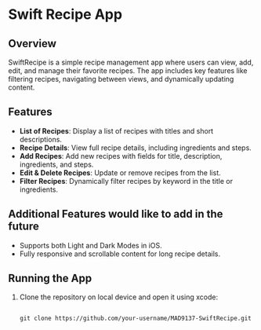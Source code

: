 # Swift Recipe App

## Overview
SwiftRecipe is a simple recipe management app where users can view, add, edit, and manage their favorite recipes. The app includes key features like filtering recipes, navigating between views, and dynamically updating content.

## Features
- **List of Recipes**: Display a list of recipes with titles and short descriptions.
- **Recipe Details**: View full recipe details, including ingredients and steps.
- **Add Recipes**: Add new recipes with fields for title, description, ingredients, and steps.
- **Edit & Delete Recipes**: Update or remove recipes from the list.
- **Filter Recipes**: Dynamically filter recipes by keyword in the title or ingredients.

## Additional Features would like to add in the future
- Supports both Light and Dark Modes in iOS.
- Fully responsive and scrollable content for long recipe details.


## Running the App
1. Clone the repository on local device and open it using xcode:  
   ```bash\
    
   git clone https://github.com/your-username/MAD9137-SwiftRecipe.git
